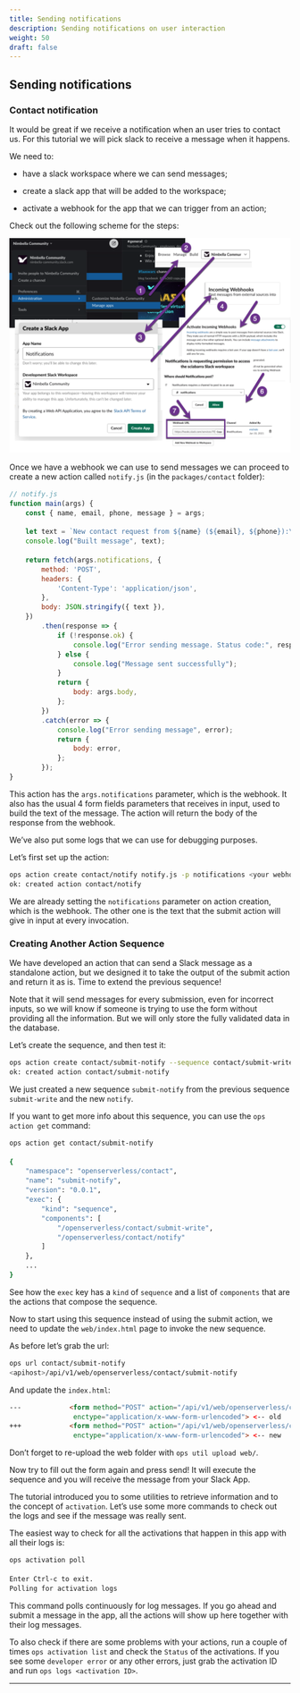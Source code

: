 ```yaml
---
title: Sending notifications
description: Sending notifications on user interaction
weight: 50
draft: false
---
```

## Sending notifications

### Contact notification

It would be great if we receive a notification when an user tries to
contact us. For this tutorial we will pick slack to receive a message
when it happens.

We need to:

- have a slack workspace where we can send messages;

- create a slack app that will be added to the workspace;

- activate a webhook for the app that we can trigger from an action;

Check out the following scheme for the steps:

![Slack Webhook](/docs/tutorial/images/slackurl.png)

Once we have a webhook we can use to send messages we can proceed to
create a new action called `notify.js` (in the `packages/contact`
folder):

```javascript
// notify.js
function main(args) {
    const { name, email, phone, message } = args;

    let text = `New contact request from ${name} (${email}, ${phone}):\n${message}`;
    console.log("Built message", text);

    return fetch(args.notifications, {
        method: 'POST',
        headers: {
            'Content-Type': 'application/json',
        },
        body: JSON.stringify({ text }),
    })
        .then(response => {
            if (!response.ok) {
                console.log("Error sending message. Status code:", response.status);
            } else {
                console.log("Message sent successfully");
            }
            return {
                body: args.body,
            };
        })
        .catch(error => {
            console.log("Error sending message", error);
            return {
                body: error,
            };
        });
}
```

This action has the `args.notifications` parameter, which is the
webhook. It also has the usual 4 form fields parameters that receives in
input, used to build the text of the message. The action will return the
body of the response from the webhook.

We’ve also put some logs that we can use for debugging purposes.

Let’s first set up the action:

```bash
ops action create contact/notify notify.js -p notifications <your webhook>
ok: created action contact/notify
```

We are already setting the `notifications` parameter on action creation,
which is the webhook. The other one is the text that the submit action
will give in input at every invocation.

### Creating Another Action Sequence

We have developed an action that can send a Slack message as a
standalone action, but we designed it to take the output of the submit
action and return it as is. Time to extend the previous sequence!

Note that it will send messages for every submission, even for incorrect
inputs, so we will know if someone is trying to use the form without
providing all the information. But we will only store the fully
validated data in the database.

Let’s create the sequence, and then test it:

```bash
ops action create contact/submit-notify --sequence contact/submit-write,contact/notify --web true
ok: created action contact/submit-notify
```

We just created a new sequence `submit-notify` from the previous
sequence `submit-write` and the new `notify`.

If you want to get more info about this sequence, you can use the
`ops action get` command:

```bash
ops action get contact/submit-notify

{
    "namespace": "openserverless/contact",
    "name": "submit-notify",
    "version": "0.0.1",
    "exec": {
        "kind": "sequence",
        "components": [
            "/openserverless/contact/submit-write",
            "/openserverless/contact/notify"
        ]
    },
    ...
}
```

See how the `exec` key has a `kind` of `sequence` and a list of
`components` that are the actions that compose the sequence.

Now to start using this sequence instead of using the submit action, we
need to update the `web/index.html` page to invoke the new sequence.

As before let’s grab the url:

```bash
ops url contact/submit-notify
<apihost>/api/v1/web/openserverless/contact/submit-notify
```

And update the `index.html`:

```html
---            <form method="POST" action="/api/v1/web/openserverless/contact/submit-write"
                enctype="application/x-www-form-urlencoded"> <-- old
+++            <form method="POST" action="/api/v1/web/openserverless/contact/submit-notify"
                enctype="application/x-www-form-urlencoded"> <-- new
```

Don’t forget to re-upload the web folder with `ops util upload web/`.

Now try to fill out the form again and press send! It will execute the
sequence and you will receive the message from your Slack App.

The tutorial introduced you to some utilities to retrieve information
and to the concept of `activation`. Let’s use some more commands to
check out the logs and see if the message was really sent.

The easiest way to check for all the activations that happen in this app
with all their logs is:

```bash
ops activation poll

Enter Ctrl-c to exit.
Polling for activation logs
```

This command polls continuously for log messages. If you go ahead and
submit a message in the app, all the actions will show up here together
with their log messages.

To also check if there are some problems with your actions, run a couple
of times `ops activation list` and check the `Status` of the
activations. If you see some `developer error` or any other errors, just
grab the activation ID and run `ops logs <activation ID>`.

---
